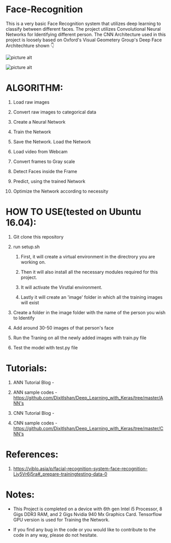 # Face-Recognition

This is a very basic Face Recognition system that utilizes deep learning to classify between different faces. The project utilizes Convolutional Neural Networks for Identifying different person. The CNN Architecture used in this project is loosely based on Oxford's Visual Geometery Group's Deep Face Architechture shown :point_down:


![picture alt](https://i0.wp.com/sefiks.com/wp-content/uploads/2018/08/vgg-face-model.png?ssl=1 "VGG 16")

![picture alt](https://i0.wp.com/sefiks.com/wp-content/uploads/2019/04/vgg-face-architecture.jpg?ssl=1 "VGG 16")


# ALGORITHM:

1. Load raw images

2. Convert raw images to categorical data

3. Create a Neural Network

4. Train the Network

5. Save the Network. Load the Network

6. Load video from Webcam

7. Convert frames to Gray scale

8. Detect Faces inside the Frame

9. Predict, using the trained Network

10. Optimize the Network according to necessity


# HOW TO USE(tested on Ubuntu 16.04):
1. Git clone this repository

2. run setup.sh
	1. First, it will create a virtual environment in the directrory you are working on.
	
	2. Then it will also install all the necessary modules required for this project.
	
	3. It will activate the Virutlal environment.
	
	4. Lastly it will create an 'image' folder in which all the training images will exist

3. Create a folder in the image folder with the name of the person you wish to Identify

4. Add around 30-50 images of that person's face

5. Run the Traning on all the newly added images with train.py file

6. Test the model with test.py file


# Tutorials:

1. ANN Tutorial Blog - 

2. ANN sample codes - https://github.com/DixitIshan/Deep_Learning_with_Keras/tree/master/ANN's

3. CNN Tutorial Blog -

4. CNN sample codes - https://github.com/DixitIshan/Deep_Learning_with_Keras/tree/master/CNN's


# References:

1. https://viblo.asia/p/facial-recognition-system-face-recognition-Ljy5Vr6j5ra#_prepare-trainingtesting-data-0


# Notes:

* This Project is completed on a device with 6th gen Intel i5 Processor, 8 Gigs DDR3 RAM, and 2 Gigs Nvidia 940 Mx Graphics Card. Tensorflow GPU version is used for Training the Network.

* If you find any bug in the code or you would like to contribute to the code in any way, please do not hesitate.
